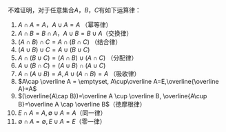 不难证明，对于任意集合$A$，$B$，$C$有如下运算律：
1. $A\cap A=A$，$A\cup A=A$ （幂等律）
2. $A\cap B=B\cap A$，$A\cup B=B\cup A$（交换律）
3. $(A\cap B)\cap C = A \cap (B\cap C)$ （结合律）
4. $(A\cup B)\cup C = A\cup (B\cup C)$
5. $A\cap(B\cup C) = (A\cap B)\cup (A\cap C)$ （分配律）
6. $A\cup(B\cap C) = (A\cup B) \cap (A\cup C)$
7. $A\cap (A\cup B) = A, A\cup (A\cap B) = A$ （吸收律）
8. $A\cap \overline A = \emptyset, A\cup\overline A=E,\overline{\overline A}=A$
9. $(\overline{A\cap B})=\overline A \cup \overline B, \overline{A\cup B}=\overline A \cap \overline B$（徳摩根律）
10. $E\cap A=A, \emptyset\cup A=A$（同一律）
11. $\emptyset\cap A=\emptyset, E\cup A=E$（零一律）
